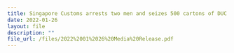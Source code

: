 ```yaml
---
title: Singapore Customs arrests two men and seizes 500 cartons of DUC
date: 2022-01-26
layout: file
description: ""
file_url: /files/2022%2001%2026%20Media%20Release.pdf
---
```

